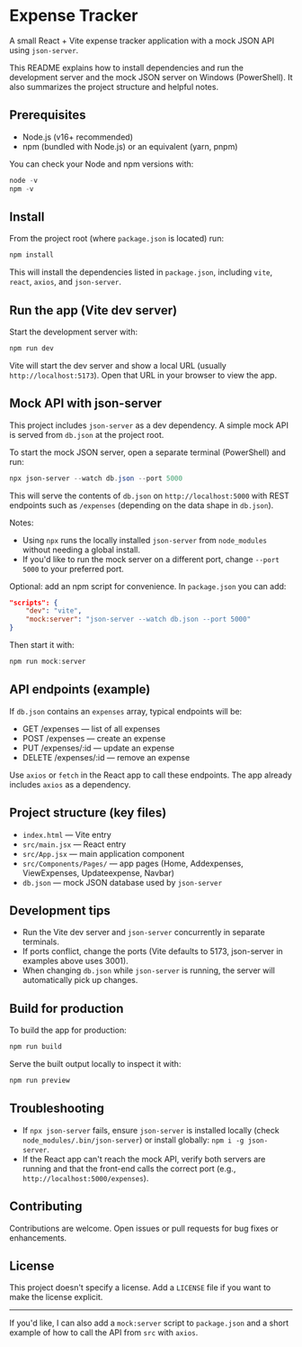 # Expense Tracker

A small React + Vite expense tracker application with a mock JSON API using `json-server`.

This README explains how to install dependencies and run the development server and the mock JSON server on Windows (PowerShell). It also summarizes the project structure and helpful notes.

## Prerequisites

- Node.js (v16+ recommended)
- npm (bundled with Node.js) or an equivalent (yarn, pnpm)

You can check your Node and npm versions with:

```powershell
node -v
npm -v
```

## Install

From the project root (where `package.json` is located) run:

```powershell
npm install
```

This will install the dependencies listed in `package.json`, including `vite`, `react`, `axios`, and `json-server`.

## Run the app (Vite dev server)

Start the development server with:

```powershell
npm run dev
```

Vite will start the dev server and show a local URL (usually `http://localhost:5173`). Open that URL in your browser to view the app.

## Mock API with json-server

This project includes `json-server` as a dev dependency. A simple mock API is served from `db.json` at the project root.

To start the mock JSON server, open a separate terminal (PowerShell) and run:

```powershell
npx json-server --watch db.json --port 5000
```

This will serve the contents of `db.json` on `http://localhost:5000` with REST endpoints such as `/expenses` (depending on the data shape in `db.json`).

Notes:
- Using `npx` runs the locally installed `json-server` from `node_modules` without needing a global install.
- If you'd like to run the mock server on a different port, change `--port 5000` to your preferred port.

Optional: add an npm script for convenience. In `package.json` you can add:

```json
"scripts": {
	"dev": "vite",
	"mock:server": "json-server --watch db.json --port 5000"
}
```

Then start it with:

```powershell
npm run mock:server
```

## API endpoints (example)

If `db.json` contains an `expenses` array, typical endpoints will be:

- GET /expenses — list of all expenses
- POST /expenses — create an expense
- PUT /expenses/:id — update an expense
- DELETE /expenses/:id — remove an expense

Use `axios` or `fetch` in the React app to call these endpoints. The app already includes `axios` as a dependency.

## Project structure (key files)

- `index.html` — Vite entry
- `src/main.jsx` — React entry
- `src/App.jsx` — main application component
- `src/Components/Pages/` — app pages (Home, Addexpenses, ViewExpenses, Updateexpense, Navbar)
- `db.json` — mock JSON database used by `json-server`

## Development tips

- Run the Vite dev server and `json-server` concurrently in separate terminals.
- If ports conflict, change the ports (Vite defaults to 5173, json-server in examples above uses 3001).
- When changing `db.json` while `json-server` is running, the server will automatically pick up changes.

## Build for production

To build the app for production:

```powershell
npm run build
```

Serve the built output locally to inspect it with:

```powershell
npm run preview
```

## Troubleshooting

- If `npx json-server` fails, ensure `json-server` is installed locally (check `node_modules/.bin/json-server`) or install globally: `npm i -g json-server`.
- If the React app can't reach the mock API, verify both servers are running and that the front-end calls the correct port (e.g., `http://localhost:5000/expenses`).

## Contributing

Contributions are welcome. Open issues or pull requests for bug fixes or enhancements.

## License

This project doesn't specify a license. Add a `LICENSE` file if you want to make the license explicit.

---

If you'd like, I can also add a `mock:server` script to `package.json` and a short example of how to call the API from `src` with `axios`.

